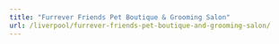 ```yaml
---
title: "Furrever Friends Pet Boutique & Grooming Salon"
url: /liverpool/furrever-friends-pet-boutique-and-grooming-salon/
---
```

